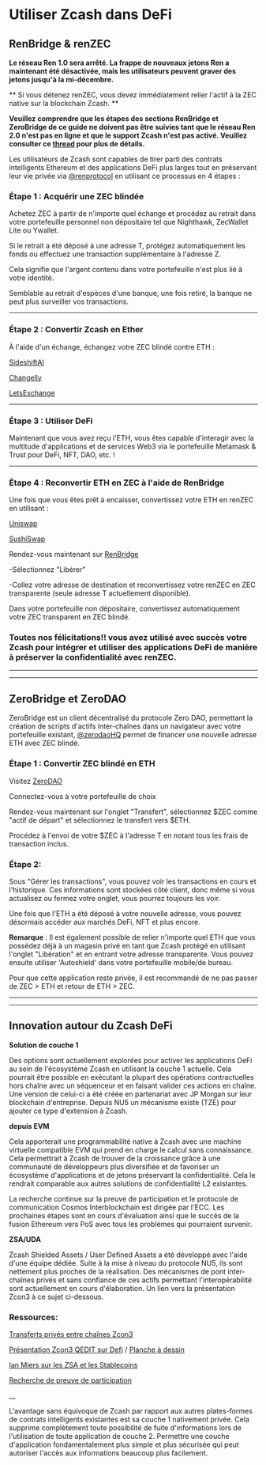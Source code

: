 # Utiliser Zcash dans DeFi


## RenBridge & renZEC

**Le réseau Ren 1.0 sera arrêté. La frappe de nouveaux jetons Ren a maintenant été désactivée, mais les utilisateurs peuvent graver des jetons jusqu'à la mi-décembre.**

** Si vous détenez renZEC, vous devez immédiatement relier l'actif à la ZEC native sur la blockchain Zcash. **

**Veuillez comprendre que les étapes des sections RenBridge et ZeroBridge de ce guide ne doivent pas être suivies tant que le réseau Ren 2.0 n'est pas en ligne et que le support Zcash n'est pas activé. Veuillez consulter ce [thread](https://forum.zcashcommunity.com/t/ren-1-0-being-sunset-bridge-renzec-to-native-zec-as-soon-as-possible/43393) pour plus de détails.**

Les utilisateurs de Zcash sont capables de tirer parti des contrats intelligents Ethereum et des applications DeFi plus larges tout en préservant leur vie privée via [@renprotocol](https://twitter.com/renprotocol) en utilisant ce processus en 4 étapes :


### Étape 1 : Acquérir une ZEC blindée

Achetez ZEC à partir de n'importe quel échange et procédez au retrait dans votre portefeuille personnel non dépositaire tel que Nighthawk, ZecWallet Lite ou Ywallet.

Si le retrait a été déposé à une adresse T, protégez automatiquement les fonds ou effectuez une transaction supplémentaire à l'adresse Z.

Cela signifie que l'argent contenu dans votre portefeuille n'est plus lié à votre identité.

Semblable au retrait d'espèces d'une banque, une fois retiré, la banque ne peut plus surveiller vos transactions.

___

### Étape 2 : Convertir Zcash en Ether

À l'aide d'un échange, échangez votre ZEC blindé contre ETH :

[SideshiftAI](https://sideshift.ai)

[Changelly](https://changelly.com)

[LetsExchange](https://letsexchange.io)

___

### Étape 3 : Utiliser DeFi

Maintenant que vous avez reçu l'ETH, vous êtes capable d'interagir avec la multitude d'applications et de services Web3 via le portefeuille Metamask & Trust pour DeFi, NFT, DAO, etc. !

___

### Étape 4 : Reconvertir ETH en ZEC à l'aide de RenBridge

Une fois que vous êtes prêt à encaisser, convertissez votre ETH en renZEC en utilisant :

   [Uniswap](https://app.uniswap.org/#/swap?chain=mainnet)
 
   [SushiSwap](https://app.sushi.com/swap)


Rendez-vous maintenant sur [RenBridge](https://bridge.renproject.io/mint)

-Sélectionnez "Libérer"

-Collez votre adresse de destination et reconvertissez votre renZEC en ZEC transparente (seule adresse T actuellement disponible).

Dans votre portefeuille non dépositaire, convertissez automatiquement votre ZEC transparent en ZEC blindé.


### Toutes nos félicitations!! vous avez utilisé avec succès votre Zcash pour intégrer et utiliser des applications DeFi de manière à préserver la confidentialité avec renZEC.

___
___


## ZeroBridge et ZeroDAO


ZeroBridge est un client décentralisé du protocole Zero DAO, permettant la création de scripts d'actifs inter-chaînes dans un navigateur avec votre portefeuille existant, [@zerodaoHQ](https://twitter.com/zerodaoHQ) permet de financer une nouvelle adresse ETH avec ZEC blindé.

### Étape 1 : Convertir ZEC blindé en ETH

Visitez [ZeroDAO](https://bridge.zerodao.com/#/transfer/ETH)

Connectez-vous à votre portefeuille de choix

Rendez-vous maintenant sur l'onglet "Transfert", sélectionnez $ZEC comme "actif de départ" et sélectionnez le transfert vers $ETH.

Procédez à l'envoi de votre $ZEC à l'adresse T en notant tous les frais de transaction inclus.


### Étape 2:


Sous "Gérer les transactions", vous pouvez voir les transactions en cours et l'historique. Ces informations sont stockées côté client, donc même si vous actualisez ou fermez votre onglet, vous pourrez toujours les voir.

Une fois que l'ETH a été déposé à votre nouvelle adresse, vous pouvez désormais accéder aux marchés DeFi, NFT et plus encore.



**Remarque** : Il est également possible de relier n'importe quel ETH que vous possédez déjà à un magasin privé en tant que Zcash protégé en utilisant l'onglet "Libération" et en entrant votre adresse transparente. Vous pouvez ensuite utiliser 'Autoshield' dans votre portefeuille mobile/de bureau.

   Pour que cette application reste privée, il est recommandé de ne pas passer de ZEC > ETH et retour de ETH > ZEC.


      

___
___

## Innovation autour du Zcash DeFi

**Solution de couche 1**

Des options sont actuellement explorées pour activer les applications DeFi au sein de l'écosystème Zcash en utilisant la couche 1 actuelle. Cela pourrait être possible en exécutant la plupart des opérations contractuelles hors chaîne avec un séquenceur et en faisant valider ces actions en chaîne. Une version de celui-ci a été créée en partenariat avec JP Morgan sur leur blockchain d'entreprise. Depuis NU5 un mécanisme existe (TZE) pour ajouter ce type d'extension à Zcash.

**depuis EVM**

Cela apporterait une programmabilité native à Zcash avec une machine virtuelle compatible EVM qui prend en charge le calcul sans connaissance. Cela permettrait à Zcash de trouver de la croissance grâce à une communauté de développeurs plus diversifiée et de favoriser un écosystème d'applications et de jetons préservant la confidentialité. Cela le rendrait comparable aux autres solutions de confidentialité L2 existantes.

La recherche continue sur la preuve de participation et le protocole de communication Cosmos Interblockchain est dirigée par l'ECC. Les prochaines étapes sont en cours d'évaluation ainsi que le succès de la fusion Ethereum vers PoS avec tous les problèmes qui pourraient survenir.

**ZSA/UDA**

Zcash Shielded Assets / User Defined Assets a été développé avec l'aide d'une équipe dédiée. Suite à la mise à niveau du protocole NU5, ils sont nettement plus proches de la réalisation. Des mécanismes de pont inter-chaînes privés et sans confiance de ces actifs permettant l'interopérabilité sont actuellement en cours d'élaboration. Un lien vers la présentation Zcon3 à ce sujet ci-dessous.


### Ressources:

[Transferts privés entre chaînes Zcon3](https://youtu.be/vCvMk2-CJN8)

[Présentation Zcon3 QEDIT sur Defi](https://youtu.be/EGjcYhovty0) / [Planche à dessin](https://miro.com/app/board/uXjVOhuveHo=/)

[Ian Miers sur les ZSA et les Stablecoins](https://www.youtube.com/watch?v=hJMWE3zLIcs)

[Recherche de preuve de participation](https://electriccoin.co/blog/proof-of-stake-research-overview-1/)

__

L'avantage sans équivoque de Zcash par rapport aux autres plates-formes de contrats intelligents existantes est sa couche 1 nativement privée. Cela supprime complètement toute possibilité de fuite d'informations lors de l'utilisation de toute application de couche 2. Permettre une couche d'application fondamentalement plus simple et plus sécurisée qui peut autoriser l'accès aux informations beaucoup plus facilement.


